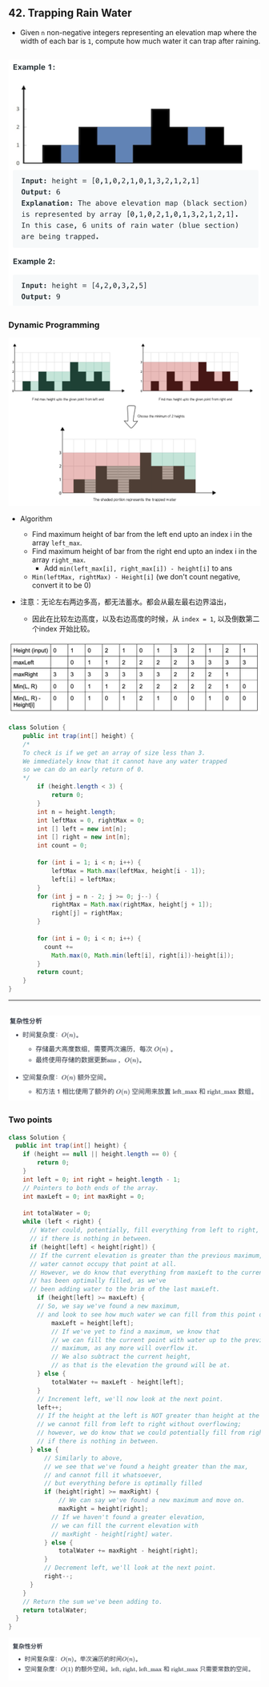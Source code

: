 ## 42. Trapping Rain Water

- Given `n` non-negative integers representing an elevation map where the width of each 
  bar is `1`, compute how much water it can trap after raining.

![](img/2021-09-25-16-21-26.png)
---

### Dynamic Programming

![](img/2021-09-25-16-26-52.png)

- Algorithm
  - Find maximum height of bar from the left end upto an index i in the array `left_max`.
  - Find maximum height of bar from the right end upto an index i in the array `right_max`.
    - Add `min(left_max[i], right_max[i]) - height[i]` to ans
  - `Min(leftMax, rightMax) - Height[i]` (we don't count negative, convert it to be 0)

- 注意：无论左右两边多高，都无法蓄水。都会从最左最右边界溢出，
  - 因此在比较左边高度，以及右边高度的时候，从 `index = 1`, 以及倒数第二个index 开始比较。

![](img/2022-05-03-10-01-52.png)

```java
class Solution {
    public int trap(int[] height) {
    /* 
    To check is if we get an array of size less than 3. 
    We immediately know that it cannot have any water trapped 
    so we can do an early return of 0.
    */
        if (height.length < 3) {
            return 0;
        }
        int n = height.length;
        int leftMax = 0, rightMax = 0;
        int [] left = new int[n];
        int [] right = new int[n];
        int count = 0;
        
        for (int i = 1; i < n; i++) {
            leftMax = Math.max(leftMax, height[i - 1]);
            left[i] = leftMax;
        }
        for (int j = n - 2; j >= 0; j--) {
            rightMax = Math.max(rightMax, height[j + 1]);
            right[j] = rightMax;
        }
        
        for (int i = 0; i < n; i++) {
          count += 
            Math.max(0, Math.min(left[i], right[i])-height[i]);
        }
        return count;
    }
}
```
---
![](img/2022-02-06-22-24-42.png)
---

### Two points

```java
class Solution {
  public int trap(int[] height) {
    if (height == null || height.length == 0) {
        return 0;
    }
    int left = 0; int right = height.length - 1; 
    // Pointers to both ends of the array.
    int maxLeft = 0; int maxRight = 0;

    int totalWater = 0;
    while (left < right) {
      // Water could, potentially, fill everything from left to right, 
      // if there is nothing in between.
      if (height[left] < height[right]) {
      // If the current elevation is greater than the previous maximum, 
      // water cannot occupy that point at all.
      // However, we do know that everything from maxLeft to the current index, 
      // has been optimally filled, as we've
      // been adding water to the brim of the last maxLeft.
        if (height[left] >= maxLeft) { 
        // So, we say we've found a new maximum, 
        // and look to see how much water we can fill from this point on.
            maxLeft = height[left]; 
            // If we've yet to find a maximum, we know that 
            // we can fill the current point with water up to the previous
            // maximum, as any more will overflow it. 
            // We also subtract the current height, 
            // as that is the elevation the ground will be at.
        } else { 
            totalWater += maxLeft - height[left]; 
        }
        // Increment left, we'll now look at the next point.
        left++;
        // If the height at the left is NOT greater than height at the right, 
        // we cannot fill from left to right without overflowing; 
        // however, we do know that we could potentially fill from right to left, 
        // if there is nothing in between.
      } else {
          // Similarly to above, 
          // we see that we've found a height greater than the max, 
          // and cannot fill it whatsoever, 
          // but everything before is optimally filled
          if (height[right] >= maxRight) { 
              // We can say we've found a new maximum and move on.  
              maxRight = height[right]; 
            // If we haven't found a greater elevation, 
            // we can fill the current elevation with 
            // maxRight - height[right] water.
          } else {
              totalWater += maxRight - height[right]; 
          }
          // Decrement left, we'll look at the next point.
          right--;
      }
    }
    // Return the sum we've been adding to.
    return totalWater;
  }
}
```

![](img/2022-02-06-22-26-14.png)